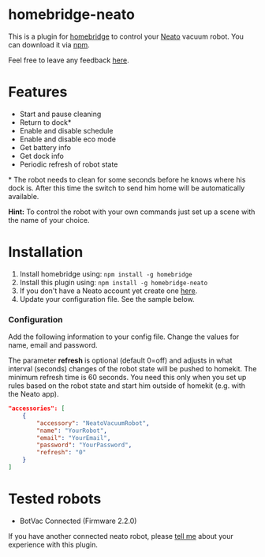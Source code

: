 # homebridge-neato

This is a plugin for [homebridge](https://github.com/nfarina/homebridge) to control your [Neato](https://www.neatorobotics.com/) vacuum robot. You can download it via [npm](https://www.npmjs.com/package/homebridge-neato).

Feel free to leave any feedback [here](https://github.com/naofireblade/homebridge-neato/issues).

# Features

- Start and pause cleaning
- Return to dock\*
- Enable and disable schedule
- Enable and disable eco mode
- Get battery info
- Get dock info
- Periodic refresh of robot state

\* The robot needs to clean for some seconds before he knows where his dock is. After this time the switch to send him home will be automatically available.

**Hint:** To control the robot with your own commands just set up a scene with the name of your choice.

# Installation

1. Install homebridge using: `npm install -g homebridge`
2. Install this plugin using: `npm install -g homebridge-neato`
3. If you don't have a Neato account yet create one [here](https://www.neatorobotics.com/create-account/).
4. Update your configuration file. See the sample below.

### Configuration

Add the following information to your config file. Change the values for name, email and password.

The parameter **refresh** is optional (default 0=off) and adjusts in what interval (seconds) changes of the robot state will be pushed to homekit. The minimum refresh time is 60 seconds. You need this only when you set up rules based on the robot state and start him outside of homekit (e.g. with the Neato app).

```json
"accessories": [
	{
		"accessory": "NeatoVacuumRobot",
		"name": "YourRobot",
		"email": "YourEmail",
		"password": "YourPassword",
		"refresh": "0"
	}
]
```

# Tested robots

- BotVac Connected (Firmware 2.2.0)

If you have another connected neato robot, please [tell me](https://github.com/naofireblade/homebridge-neato/issues) about your experience with this plugin.
